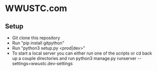 # WWUSTC.com

## Setup
- Git clone this repository
- Run "pip install gitpython"
- Run "python3 setup.py <prod|dev>"
- To start a local server you can either run one of the scripts or cd back up a couple directories and run python3 manage.py runserver --settings=wwustc.dev-settings
